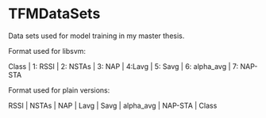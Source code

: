 # TFMDataSets
Data sets used for model training in my master thesis.


Format used for libsvm:

Class | 1: RSSI | 2: NSTAs | 3: NAP | 4:Lavg | 5: Savg | 6: alpha_avg | 7: NAP-STA

Format used for plain versions:

RSSI | NSTAs | NAP | Lavg | Savg | alpha_avg | NAP-STA | Class

